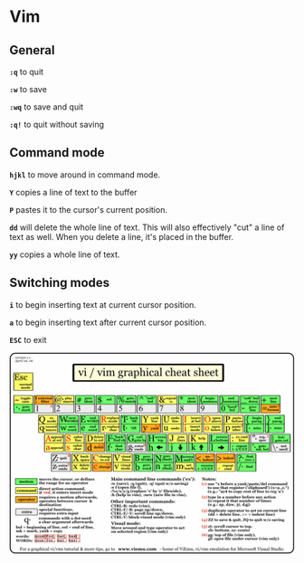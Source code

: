 # Vim

## General
**`:q`** to quit

**`:w`** to save

**`:wq`** to save and quit

**`:q!`** to quit without saving

## Command mode

**`hjkl`** to move around in command mode.

**`Y`** copies a line of text to the buffer

**`P`** pastes it to the cursor's current position.

**`dd`** will delete the whole line of text. This will also effectively "cut" a line of text as well. When you delete a line, it's placed in the buffer.

**`yy`** copies a whole line of text.

## Switching modes
**`i`** to begin inserting text at current cursor position.

**`a`** to begin inserting text after current cursor position.

**`ESC`** to exit

![cheat sheet](vi-vim-cheat-sheet.png)